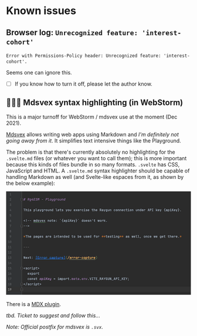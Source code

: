 # Known issues

## Browser log: `Unrecognized feature: 'interest-cohort'`

```
Error with Permissions-Policy header: Unrecognized feature: 'interest-cohort'.
```

Seems one can ignore this.

- [ ] If you know how to turn it off, please let the author know.

## 🦞🦞🦞 Mdsvex syntax highlighting (in WebStorm)

This is a major turnoff for WebStorm / mdsvex use at the moment (Dec 2021).

[Mdsvex](https://mdsvex.com) allows writing web apps using Markdown and *I'm definitely not going away from it*. It simplifies text intensive things like the Playground.

The problem is that there's currently absolutely no highlighting for the `.svelte.md` files (or whatever you want to call them); this is more important because this kinds of files bundle in so many formats. `.svelte` has CSS, JavaScript and HTML. A `.svelte.md` syntax highlighter should be capable of handling Markdown as well (and Svelte-like espaces from it, as shown by the below example):

![](./.images/webstorm-no-mdsvex.png)

There is a [MDX plugin](https://plugins.jetbrains.com/plugin/14944-mdx).

*tbd. Ticket to suggest and follow this...*

*Note: Official postfix for mdsvex is `.svx`.*
